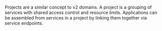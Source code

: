 Projects are a similar concept to v2 domains. A project is a grouping of services with shared
access control and resource limits. Applications can be assembled from services in a project
by linking them together via service endpoints.
